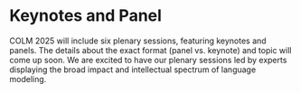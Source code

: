 # Keynotes and Panel

COLM 2025 will include six plenary sessions, featuring keynotes and panels. The details about the exact format (panel vs. keynote) and topic will come up soon. We are excited to have our plenary sessions led by experts displaying the broad impact and intellectual spectrum of language modeling. 
